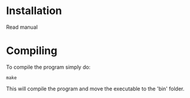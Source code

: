 # Installation
Read manual

# Compiling
To compile the program simply do:

    make

This will compile the program and move the executable to the 'bin' folder.